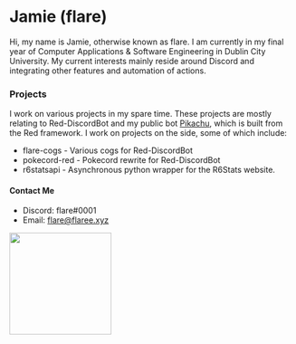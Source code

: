 # Jamie (flare)

Hi, my name is Jamie, otherwise known as flare. I am currently in my final year of Computer Applications & Software Engineering in Dublin City University. My current interests mainly reside around Discord and integrating other features and automation of actions.

### Projects
I work on various projects in my spare time. These projects are mostly relating to Red-DiscordBot and my public bot [Pikachu](https://www.pikabot.xyz/ "Pikachu's Site"), which is built from the Red framework. I work on projects on the side, some of which include:

- flare-cogs - Various cogs for Red-DiscordBot
- pokecord-red - Pokecord rewrite for Red-DiscordBot
- r6statsapi - Asynchronous python wrapper for the R6Stats website.

#### Contact Me
- Discord: flare#0001
- Email: flare@flaree.xyz

<p float="left">
  <img src="https://github-readme-stats.vercel.app/api?username=flaree&show_icons=true&count_private=true&title_color=4f8cc9&text_color=9f9f9f&icon_color=4f8cc9&bg_color=181818" height="180">
</p>
